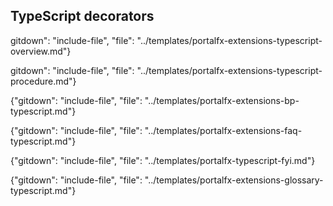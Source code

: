 ## TypeScript decorators 

  gitdown": "include-file", "file": "../templates/portalfx-extensions-typescript-overview.md"}

  gitdown": "include-file", "file": "../templates/portalfx-extensions-typescript-procedure.md"}

{"gitdown": "include-file", "file": "../templates/portalfx-extensions-bp-typescript.md"}

{"gitdown": "include-file", "file": "../templates/portalfx-extensions-faq-typescript.md"}

{"gitdown": "include-file", "file": "../templates/portalfx-typescript-fyi.md"}

{"gitdown": "include-file", "file": "../templates/portalfx-extensions-glossary-typescript.md"}
